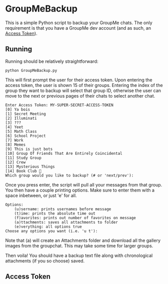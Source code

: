 # GroupMeBackup

This is a simple Python script to backup your GroupMe chats. The only requirement is that you have a GroupMe dev account (and as such, an [Access Token](##Access-Token)).

## Running

Running should be relatively straightforward:
```
python GroupMeBackup.py
```
This will first prompt the user for their access token. Upon entering the access token, the user is shown 15 of their groups. 
Entering the index of the group they want to backup will select that group ID, otherwise the user can move to the next or previous pages of their chats to select another chat. 

```
Enter Access Token: MY-SUPER-SECRET-ACCESS-TOKEN
[0] Ya bois
[1] Secret Meeting
[2] Illuminati
[3] ???
[4] Yeet
[5] Math Class
[6] School Project
[7] Work 
[8] Memes
[9] This is just bots
[10] Group Of Friends That Are Entirely Coincidental
[11] Study Group
[12] Crew
[13] Mysterious Things
[14] Book Club 📖
Which group would you like to backup? (# or 'next/prev'): 
```

Once you press enter, the script will pull all your messages from that group. 
You then have a couple printing options. Make sure to enter them with a space inbetween, or just 'e' for all. 

```
Options:
    (u)sername: prints usernames before message
    (t)ime: prints the absolute time out
    (f)avorites: prints out number of favorites on message
    (a)ttachments: saves all attachments to folder
    (e)verything: all options true
Choose any options you want (i.e. 'u t'): 
```

Note that (a) will create an Attachments folder and download all the gallery images from the groupchat. This may take some time for larger groups.

Then voila! You should have a backup text file along with chronological attachments (if you so choose) saved. 

## Access Token
